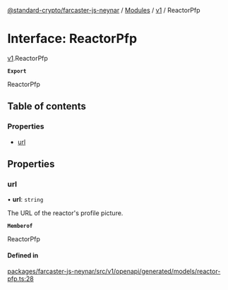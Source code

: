 [@standard-crypto/farcaster-js-neynar](../README.md) / [Modules](../modules.md) / [v1](../modules/v1.md) / ReactorPfp

# Interface: ReactorPfp

[v1](../modules/v1.md).ReactorPfp

**`Export`**

ReactorPfp

## Table of contents

### Properties

- [url](v1.ReactorPfp.md#url)

## Properties

### url

• **url**: `string`

The URL of the reactor\'s profile picture.

**`Memberof`**

ReactorPfp

#### Defined in

[packages/farcaster-js-neynar/src/v1/openapi/generated/models/reactor-pfp.ts:28](https://github.com/standard-crypto/farcaster-js/blob/main/packages/farcaster-js-neynar/src/v1/openapi/generated/models/reactor-pfp.ts#L28)
